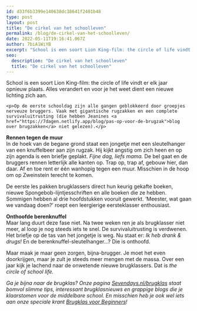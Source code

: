 ```yaml
---
id: d33f6b3399e140638dc38641f2401b48
type: post
layout: post
title: "De cirkel van het schoolleven"
permalink: /blog/de-cirkel-van-het-schoolleven/
date: 2022-05-11T19:16:41.067Z
author: 7biA1WiYB
excerpt: "School is een soort Lion King-film: the circle of life vindt er elk jaar opnieuw plaats. Alles verandert en voor je het weet dient een nieuwe lichting zich aan.  "
seo:
  description: "De cirkel van het schoolleven"
  title: "De cirkel van het schoolleven"
---
```

School is een soort Lion King-film: the circle of life vindt er elk jaar opnieuw plaats. Alles verandert en voor je het weet dient een nieuwe lichting zich aan.  

    <p>Op de eerste schooldag zijn alle gangen geblokkeerd door groepjes nerveuze bruggers. Vaak met gigantische rugzakken en een complete survivaluitrusting (die hebben Jeanines <a href="https://7dagen.netlify.app/blog/pas-op-voor-de-brugzak">blog over brugzakken</a> niet gelezen).</p>
<p><strong>Rennen tegen de muur</strong><br>In de hoek van de begane grond staat een jongetje met een sleutelhanger van een knuffelbeer aan zijn rugzak. Hij kijkt angstig om zich heen en op zijn agenda is een briefje geplakt.<em> Fijne dag, liefs mama.</em> De bel gaat en de bruggers rennen letterlijk alle kanten op. Trap op, trap af, gebouw hier, dan daar. Af en toe rent er één wanhopig tegen een muur. Misschien in de hoop om op Zweinstein terecht te komen.</p>
<p>De eerste les pakken brugklassers direct hun keurig gekafte boeken, nieuwe Spongebob-lijntjesschriften en alle boeken die ze hebben. Sommigen hebben al drie hoofdstukken vooruit gewerkt. ‘Meester, wat gaan we vandaag doen?’ roept een leergierige eersteklasser enthousiast.</p>
<p><strong>Onthoofde berenknuffel</strong><br>Maar lang duurt deze fase niet. Na twee weken ren je als brugklasser niet meer, al loop je nog steeds iets te snel. De survivaluitrusting is verdwenen. Het briefje op de tas van het jongetje is weg. Nu staat er:<em> Ik heb drank &amp; drugs! </em>En de berenknuffel-sleutelhanger…? Die is onthoofd.</p>
<p>Maar maak je maar geen zorgen, bijna-brugger. Je moet het even doorkrijgen, maar je zult je steeds meer mengen met de massa. Over een jaar kijk je lachend naar de onwetende nieuwe brugklassers. Dat is <em>the circle of school life.</em></p>
<p><em>Ga je bijna naar de brugklas? Onze pagina <a href="https://7dagen.netlify.app/brugklas">Sevendays.nl/brugklas</a> staat bomvol slimme tips, interessant brugklasnieuws en grappige blogs die je klaarstomen voor de middelbare school. En misschien heb je ook wel iets aan onze speciale krant <a href="https://abonneren.sevendays.nl/abonneren/abonnementen/actiesmetderden/brugklasvoorbeginners">Brugklas voor Beginners</a>! </em></p>  
